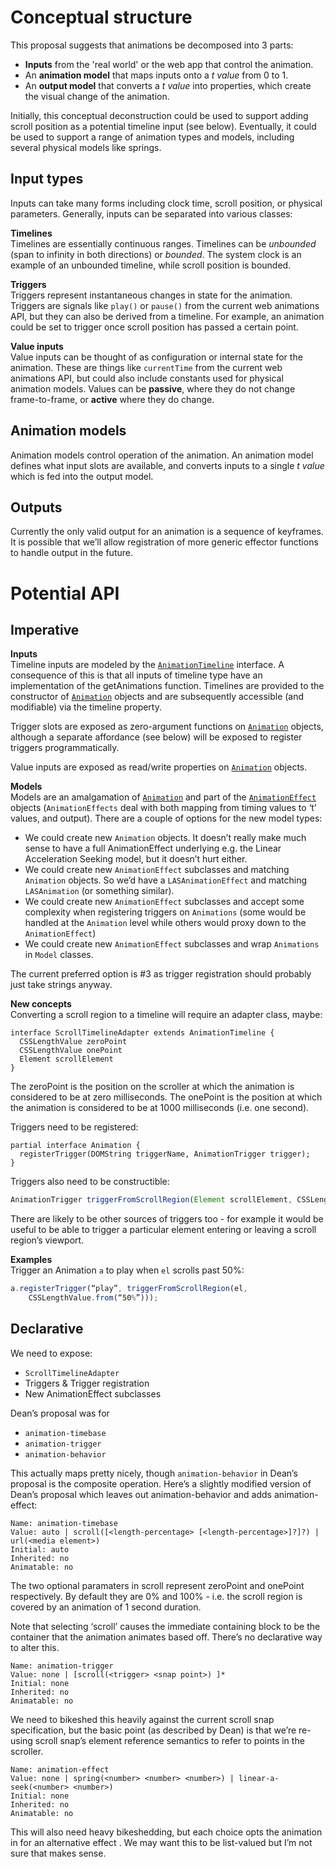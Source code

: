 # Conceptual structure
This proposal suggests that animations be decomposed into 3 parts:

- __Inputs__ from the 'real world' or the web app that control the animation.
- An __animation model__ that maps inputs onto a *t value* from 0 to 1.
- An __output model__ that converts a *t value* into properties, which create the visual change of the animation.
 
Initially, this conceptual deconstruction could be used to support adding scroll position as a potential timeline input (see below). Eventually, it could be used to support a range of animation types and models, including several physical models like springs.

## Input types
Inputs can take many forms including clock time, scroll position, or physical parameters. Generally, inputs can be separated into various classes:

__Timelines__  
Timelines are essentially continuous ranges. Timelines can be *unbounded* (span to infinity in both directions) or *bounded*. The system clock is an example of an unbounded timeline, while scroll position is bounded.

__Triggers__  
Triggers represent instantaneous changes in state for the animation. Triggers are signals like `play()` or `pause()` from the current web animations API, but they can also be derived from a timeline. For example, an animation could be set to trigger once scroll position has passed a certain point.

__Value inputs__  
Value inputs can be thought of as configuration or internal state for the animation. These are things like `currentTime` from the current web animations API, but could also include constants used for physical animation models. Values can be __passive__, where they do not change frame-to-frame, or __active__ where they do change.

## Animation models
Animation models control operation of the animation. An animation model defines what input slots are available, and converts inputs to a single *t value* which is fed into the output model.

## Outputs 
Currently the only valid output for an animation is a sequence of keyframes. It is possible that we’ll allow registration of more generic effector functions to handle output in the future.

# Potential API

## Imperative
__Inputs__  
Timeline inputs are modeled by the [`AnimationTimeline`](https://www.w3.org/TR/web-animations/#animationtimeline) interface. A consequence of this is that all inputs of timeline type have an implementation of the getAnimations function. Timelines are provided to the constructor of [`Animation`](https://www.w3.org/TR/web-animations/#animation) objects and are subsequently accessible (and modifiable) via the timeline property.

Trigger slots are exposed as zero-argument functions on [`Animation`](https://www.w3.org/TR/web-animations/#animation) objects, although a separate affordance (see below) will be exposed to register triggers programmatically.

Value inputs are exposed as read/write properties on [`Animation`](https://www.w3.org/TR/web-animations/#animation) objects.

__Models__  
Models are an amalgamation of [`Animation`](https://www.w3.org/TR/web-animations/#animation) and part of the [`AnimationEffect`](https://www.w3.org/TR/web-animations/#animationeffectreadonly) objects (`AnimationEffects` deal with both mapping from timing values to ‘t’ values, and output). There are a couple of options for the new model types:  
 
 - We could create new `Animation` objects. It doesn’t really make much sense to have a full AnimationEffect underlying e.g. the Linear Acceleration Seeking model, but it doesn’t hurt either.
- We could create new `AnimationEffect` subclasses and matching `Animation` objects. So we’d have a `LASAnimationEffect` and matching `LASAnimation` (or something similar).
- We could create new `AnimationEffect` subclasses and accept some complexity when registering triggers on `Animations` (some would be handled at the `Animation` level while others would proxy down to the `AnimationEffect`)
- We could create new `AnimationEffect` subclasses and wrap `Animations` in `Model` classes.

The current preferred option is #3 as trigger registration should probably just take strings anyway.

__New concepts__  
Converting a scroll region to a timeline will require an adapter class, maybe:
```webidl
interface ScrollTimelineAdapter extends AnimationTimeline {
  CSSLengthValue zeroPoint
  CSSLengthValue onePoint
  Element scrollElement
}
```

The zeroPoint is the position on the scroller at which the animation is considered to be at zero milliseconds. The onePoint is the position at which the animation is considered to be at 1000 milliseconds (i.e. one second).

Triggers need to be registered:
```webidl
partial interface Animation {
  registerTrigger(DOMString triggerName, AnimationTrigger trigger);
}
```

Triggers also need to be constructible:
```javascript
AnimationTrigger triggerFromScrollRegion(Element scrollElement, CSSLengthValue triggerPoint)
```

There are likely to be other sources of triggers too - for example it would be useful to be able to trigger a particular element entering or leaving a scroll region’s viewport.

__Examples__  
Trigger an Animation `a` to play when `el` scrolls past 50%:

```javascript
a.registerTrigger(“play”, triggerFromScrollRegion(el, 
    CSSLengthValue.from(“50%”)));
```

## Declarative
We need to expose:
- `ScrollTimelineAdapter`
- Triggers & Trigger registration
- New AnimationEffect subclasses

Dean’s proposal was for
- `animation-timebase`
- `animation-trigger`
- `animation-behavior`

This actually maps pretty nicely, though `animation-behavior` in Dean’s proposal is the composite operation. Here’s a slightly modified version of Dean’s proposal which leaves out animation-behavior and adds animation-effect:

```
Name: animation-timebase
Value: auto | scroll([<length-percentage> [<length-percentage>]?]?) | url(<media element>)
Initial: auto
Inherited: no
Animatable: no
```

The two optional paramaters in scroll represent zeroPoint and onePoint respectively. By default they are 0% and 100% - i.e. the scroll region is covered by an animation of 1 second duration.

Note that selecting ‘scroll’ causes the immediate containing block to be the container that the animation animates based off. There’s no declarative way to alter this.

```
Name: animation-trigger
Value: none | [scroll(<trigger> <snap point>) ]*
Initial: none
Inherited: no
Animatable: no
```

We need to bikeshed this heavily against the current scroll snap specification, but the basic point (as described by Dean) is that we’re re-using scroll snap’s element reference semantics to refer to points in the scroller.

```
Name: animation-effect
Value: none | spring(<number> <number> <number>) | linear-a-seek(<number> <number>)
Initial: none
Inherited: no
Animatable: no
```

This will also need heavy bikeshedding, but each choice opts the animation in for an alternative effect . We may want this to be list-valued but I’m not sure that makes sense.
